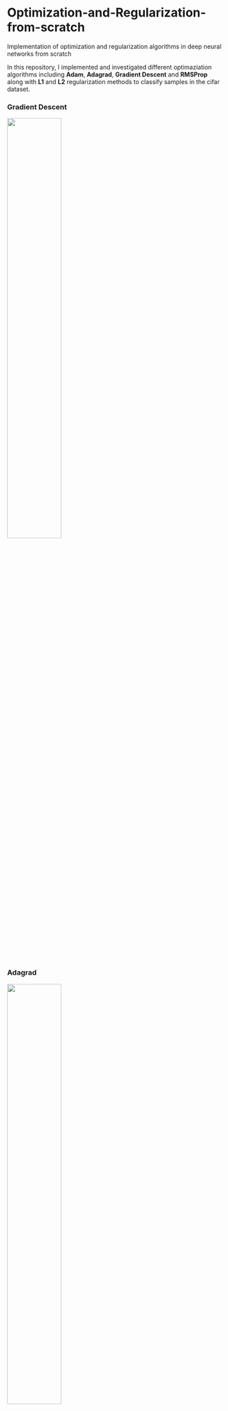# Optimization-and-Regularization-from-scratch
Implementation of optimization and regularization algorithms in deep neural networks from scratch

In this repository, I implemented and investigated different optimaziation algorithms including **Adam**, **Adagrad**, **Gradient Descent** and **RMSProp** along with **L1** and **L2** regularization methods to classify samples in the cifar dataset.



### Gradient Descent
<img src='https://user-images.githubusercontent.com/55990659/203638831-f4b36417-11c4-4727-b2b3-3f82c55d7558.png' width='50%'>



### Adagrad
<img src='https://user-images.githubusercontent.com/55990659/203638913-5170fb35-77e1-4674-bac3-d07debc27327.png' width='50%'>



### RMSProp
<img src='https://user-images.githubusercontent.com/55990659/203638970-92f01fb7-a61e-48fc-b8a9-7706bb075745.png' width='50%'>



### Adam
<img src='https://user-images.githubusercontent.com/55990659/203639024-75f09748-44b2-44dc-a5c5-a7aa11379c39.png' width='50%'>
